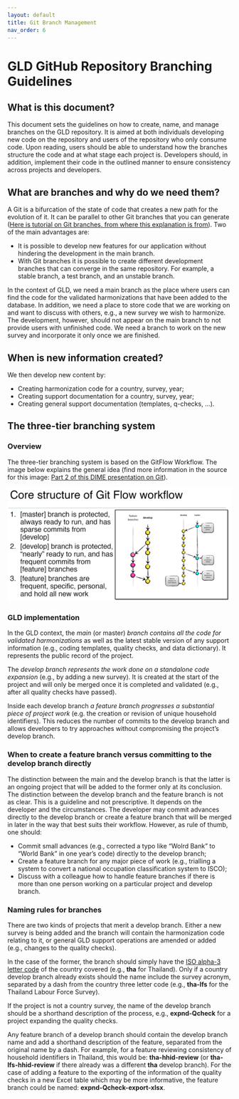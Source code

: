 ```yaml
---
layout: default
title: Git Branch Management
nav_order: 6
---
```


# GLD GitHub Repository Branching Guidelines

## What is this document?

This document sets the guidelines on how to create, name, and manage branches on the GLD repository. It is aimed at both individuals developing new code on the repository and users of the repository who only consume code. Upon reading, users should be able to understand how the branches structure the code and at what stage each project is. Developers should, in addition, implement their code in the outlined manner to ensure consistency across projects and developers.

## What are branches and why do we need them?

A Git is a bifurcation of the state of code that creates a new path for the evolution of it. It can be parallel to other Git branches that you can generate ([Here is tutorial on Git branches, from where this explanation is from]( https://www.hostinger.com/tutorials/how-to-use-git-branches/)). Two of the main advantages are:

- It is possible to develop new features for our application without hindering the development in the main branch.
- With Git branches it is possible to create different development branches that can converge in the same repository. For example, a stable branch, a test branch, and an unstable branch.

In the context of GLD, we need a main branch as the place where users can find the code for the validated harmonizations that have been added to the database. In addition, we need a place to store code that we are working on and want to discuss with others, e.g., a new survey we wish to harmonize. The development, however, should not appear on the main branch to not provide users with unfinished code. We need a branch to work on the new survey and incorporate it only once we are finished. 

## When is new information created?

We then develop new content by:

- Creating harmonization code for a country, survey, year;
- Creating support documentation for a country, survey, year;
- Creating general support documentation (templates, q-checks, …).

## The three-tier branching system

### Overview

The three-tier branching system is based on the GitFlow Workflow. The image below explains the general idea (find more information in the source for this image: [Part 2 of this DIME presentation on Git]( https://github.com/worldbank/DIME-Resources/blob/master/git-3-flow.pdf)).

<img src="../../assets/images/gitflow_dime_image.png" alt="test" class="inline"/>

### GLD implementation

In the GLD context, the *main* (or master) *branch contains all the code for validated harmonizations* as well as the latest stable version of any support information (e.g., coding templates, quality checks, and data dictionary). It represents the public record of the project.

The *develop branch represents the work done on a standalone code expansion* (e.g., by adding a new survey). It is created at the start of the project and will only be merged once it is completed and validated (e.g., after all quality checks have passed).

Inside each develop branch *a feature branch progresses a substantial piece of project work* (e.g. the creation or revision of unique household identifiers). This reduces the number of commits to the develop branch and allows developers to try approaches without compromising the project’s develop branch.

### When to create a feature branch versus committing to the develop branch directly

The distinction between the main and the develop branch is that the latter is an ongoing project that will be added to the former only at its conclusion. The distinction between the develop branch and the feature branch is not as clear. This is a guideline and not prescriptive. It depends on the developer and the circumstances. The developer may commit advances directly to the develop branch or create a feature branch that will be merged in later in the way that best suits their workflow. However, as rule of thumb, one should:

- Commit small advances (e.g., corrected a typo like “Wolrd Bank” to “World Bank” in one year’s code) directly to the develop branch;
- Create a feature branch for any major piece of work (e.g., trialling a system to convert a national occupation classification system to ISCO);
- Discuss with a colleague how to handle feature branches if there is more than one person working on a particular project and develop branch.

### Naming rules for branches

There are two kinds of projects that merit a develop branch. Either a new survey is being added and the branch will contain the harmonization code relating to it, or general GLD support operations are amended or added (e.g., changes to the quality checks).

In the case of the former, the branch should simply have the [ISO alpha-3 letter code]( https://en.wikipedia.org/wiki/ISO_3166-1_alpha-3) of the country covered (e.g., **tha** for Thailand). Only if a country develop branch already exists should the name include the survey acronym, separated by a dash from the country three letter code (e.g., **tha-lfs** for the Thailand Labour Force Survey).

If the project is not a country survey, the name of the develop branch should be a shorthand description of the process, e.g., **expnd-Qcheck** for a project expanding the quality checks.

Any feature branch of a develop branch should contain the develop branch name and add a shorthand description of the feature, separated from the original name by a dash. For example, for a feature reviewing consistency of household identifiers in Thailand, this would be: **tha-hhid-review** (or **tha-lfs-hhid-review** if there already was a different **tha** develop branch). For the case of adding a feature to the exporting of the information of the quality checks in a new Excel table which may be more informative, the feature branch could be named: **expnd-Qcheck-export-xlsx**.
